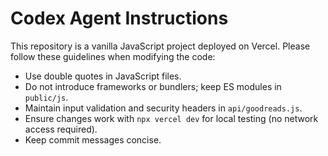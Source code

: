 # Codex Agent Instructions

This repository is a vanilla JavaScript project deployed on Vercel.
Please follow these guidelines when modifying the code:

- Use double quotes in JavaScript files.
- Do not introduce frameworks or bundlers; keep ES modules in `public/js`.
- Maintain input validation and security headers in `api/goodreads.js`.
- Ensure changes work with `npx vercel dev` for local testing (no network access required).
- Keep commit messages concise.
